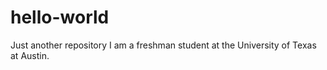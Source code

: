 # hello-world
Just another repository
I am a freshman student at the University of Texas at Austin.
